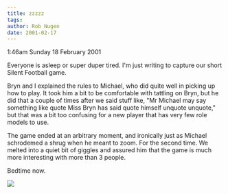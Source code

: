 ```yaml
---
title: zzzzz
tags: 
author: Rob Nugen
date: 2001-02-17
---
```


<p class=date>1:46am Sunday 18 February 2001</p>

<p>Everyone is asleep or super duper tired.  I'm just
writing to capture our short Silent Football game.</p>

<p>Bryn and I explained the rules to Michael, who did
quite well in picking up how to play.  It took him a
bit to be comfortable with tattling on Bryn, but he
did that a couple of times after we said stuff like,
"Mr Michael may say something like quote Miss Bryn has
said quote himself unquote unquote," but that was a
bit too confusing for a new player that has very few
role models to use.</p>

<p>The game ended at an arbitrary moment, and
ironically just as Michael schrodemed a shrug when he
meant to zoom.  For the second time.  We melted into a
quiet bit of giggles and assured him that the game is
much more interesting with more than 3 people.</p>

<p>Bedtime now.</p>

<p><img src="/images/rob/wL-ROB.gif"/></p>
